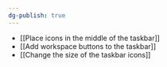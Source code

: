 ```yaml
---
dg-publish: true
---
```

- [[Place icons in the middle of the taskbar]]
- [[Add workspace buttons to the taskbar]]
- [[Change the size of the taskbar icons]]